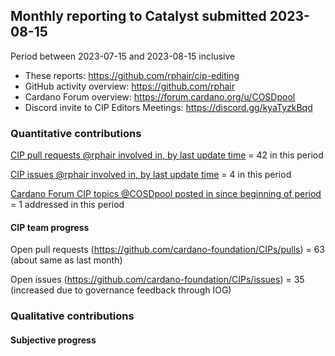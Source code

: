 ## Monthly reporting to Catalyst submitted 2023-08-15

Period between 2023-07-15 and 2023-08-15 inclusive

- These reports: https://github.com/rphair/cip-editing
- GitHub activity overview: https://github.com/rphair
- Cardano Forum overview: https://forum.cardano.org/u/COSDpool
- Discord invite to CIP Editors Meetings: https://discord.gg/kyaTyzkBqd

### Quantitative contributions

[CIP pull requests @rphair involved in, by last update time](https://github.com/cardano-foundation/CIPs/pulls?q=is%3Apr+involves%3Arphair+sort%3Aupdated-desc) = 42 in this period

[CIP issues @rphair involved in, by last update time](https://github.com/cardano-foundation/CIPs/issues?q=is%3Aissue+involves%3Arphair+sort%3Aupdated-desc) = 4 in this period

[Cardano Forum CIP topics @COSDpool posted in since beginning of period](https://forum.cardano.org/search?q=%23developers%3Acips%20%40COSDpool%20after%3A2023-07-15) = 1 addressed in this period

#### CIP team progress

Open pull requests (https://github.com/cardano-foundation/CIPs/pulls) = 63 (about same as last month)

Open issues (https://github.com/cardano-foundation/CIPs/issues) = 35 (increased due to governance feedback through IOG)

### Qualitative contributions

#### Subjective progress
